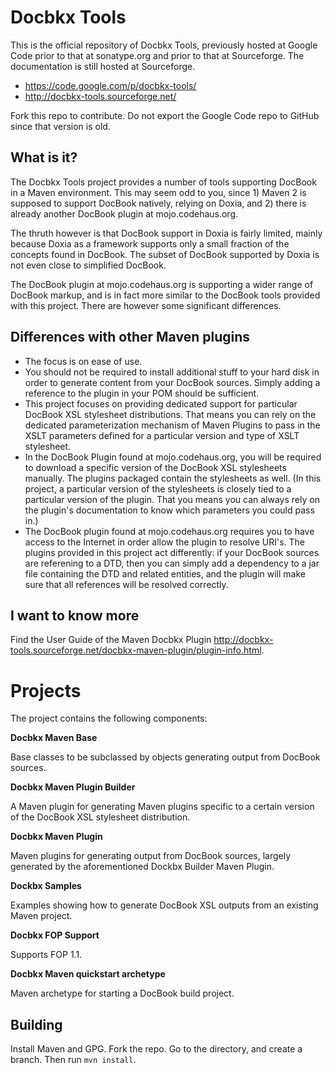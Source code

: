 # Docbkx Tools

This is the official repository of Docbkx Tools, previously hosted at
Google Code prior to that at sonatype.org and prior to that at
Sourceforge. The documentation is still hosted at Sourceforge.

* https://code.google.com/p/docbkx-tools/
* http://docbkx-tools.sourceforge.net/

Fork this repo to contribute. Do not export the Google Code repo to
GitHub since that version is old.

## What is it?
The Docbkx Tools project provides a number of tools supporting DocBook in a Maven environment. This may seem odd to you, since 1) Maven 2 is supposed to support DocBook natively, relying on Doxia, and 2) there is already another DocBook plugin at mojo.codehaus.org.

The thruth however is that DocBook support in Doxia is fairly limited, mainly because Doxia as a framework supports only a small fraction of the concepts found in DocBook. The subset of DocBook supported by Doxia is not even close to simplified DocBook.

The DocBook plugin at mojo.codehaus.org is supporting a wider range of DocBook markup, and is in fact more similar to the DocBook tools provided with this project. There are however some significant differences.

## Differences with other Maven plugins
* The focus is on ease of use.
* You should not be required to install additional stuff to your hard disk in order to generate content from your DocBook sources. Simply adding a reference to the plugin in your POM should be sufficient.
* This project focuses on providing dedicated support for particular DocBook XSL stylesheet distributions. That means you can rely on the dedicated parameterization mechanism of Maven Plugins to pass in the XSLT parameters defined for a particular version and type of XSLT stylesheet.
* In the DocBook Plugin found at mojo.codehaus.org, you will be required to download a specific version of the DocBook XSL stylesheets manually. The plugins packaged contain the stylesheets as well. (In this project, a particular version of the stylesheets is closely tied to a particular version of the plugin. That you means you can always rely on the plugin's documentation to know which parameters you could pass in.)
* The DocBook plugin found at mojo.codehaus.org requires you to have access to the Internet in order allow the plugin to resolve URI's. The plugins provided in this project act differently: if your DocBook sources are referening to a DTD, then you can simply add a dependency to a jar file containing the DTD and related entities, and the plugin will make sure that all references will be resolved correctly.

## I want to know more
Find the User Guide of the Maven Docbkx Plugin http://docbkx-tools.sourceforge.net/docbkx-maven-plugin/plugin-info.html.

# Projects

The project contains the following components:

**Docbkx Maven Base**

Base classes to be subclassed by objects generating output from
DocBook sources.

**Docbkx Maven Plugin Builder**

A Maven plugin for generating Maven plugins specific to a certain
version of the DocBook XSL stylesheet distribution.

**Docbkx Maven Plugin**

Maven plugins for generating output from DocBook sources,
largely generated by the aforementioned Dockbx Builder Maven Plugin.

**Dockbx Samples**

Examples showing how to generate DocBook XSL outputs from an
existing Maven project.

**Docbkx FOP Support**

Supports FOP 1.1.

**Docbkx Maven quickstart archetype**

Maven archetype for starting a DocBook build project.

## Building

Install Maven and GPG. Fork the repo. Go to the directory, and create a
branch. Then run `mvn install`.
